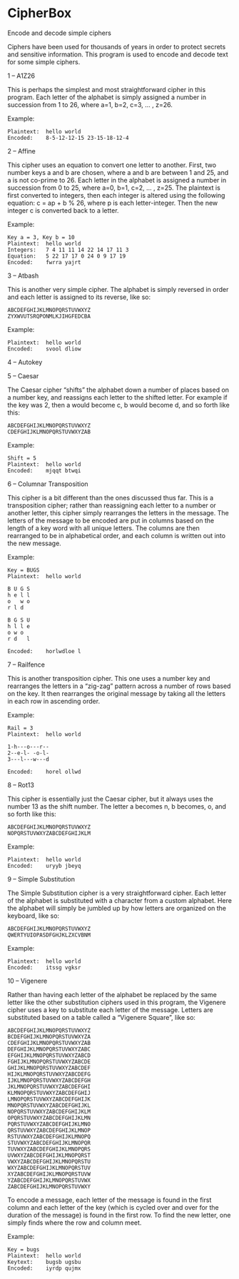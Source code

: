 # CipherBox
Encode and decode simple ciphers

Ciphers have been used for thousands of years in order to protect secrets and sensitive information.  This program is used to encode and decode text for some simple ciphers.

1 – A1Z26

This is perhaps the simplest and most straightforward cipher in this program.  Each letter of the alphabet is simply assigned a number in succession from 1 to 26, where a=1, b=2, c=3, … , z=26.  

Example:

	Plaintext:	hello world
	Encoded:	8-5-12-12-15 23-15-18-12-4


2 – Affine
	
This cipher uses an equation to convert one letter to another.  First, two number keys a and b are chosen, where a and b are between 1 and 25, and a is not co-prime to 26.  Each letter in the alphabet is assigned a number in succession from 0 to 25, where a=0, b=1, c=2, … , z=25.  The plaintext is first converted to integers, then each integer is altered using the following equation: c = ap + b % 26, where p is each letter-integer.  Then the new integer c is converted back to a letter.

Example:

	Key a = 3, Key b = 10
	Plaintext:	hello world
	Integers:	7 4 11 11 14 22 14 17 11 3
	Equation:	5 22 17 17 0 24 0 9 17 19
	Encoded:	fwrra yajrt


3 – Atbash

This is another very simple cipher.  The alphabet is simply reversed in order and each letter is assigned to its reverse, like so:

	ABCDEFGHIJKLMNOPQRSTUVWXYZ
	ZYXWVUTSRQPONMLKJIHGFEDCBA
	
Example:

	Plaintext:	hello world
	Encoded:	svool dliow


4 – Autokey


5 – Caesar

The Caesar cipher “shifts” the alphabet down a number of places based on a number key, and reassigns each letter to the shifted letter. For example if the key was 2, then a would become c, b would become d, and so forth like this:

	ABCDEFGHIJKLMNOPQRSTUVWXYZ
	CDEFGHIJKLMNOPQRSTUVWXYZAB

Example:

	Shift = 5
	Plaintext:	hello world
	Encoded:	mjqqt btwqi


6 – Columnar Transposition

This cipher is a bit different than the ones discussed thus far.  This is a transposition cipher; rather than reassigning each letter to a number or another letter, this cipher simply rearranges the letters in the message.  The letters of the message to be encoded are put in columns based on the length of a key word with all unique letters.  The columns are then rearranged to be in alphabetical order, and each column is written out into the new message.

Example:

	Key = BUGS
	Plaintext:	hello world

	B U G S
	h e l l
	o   w o
	r l d

	B G S U
	h l l e
	o w o
	r d   l

	Encoded: 	horlwdloe l


7 – Railfence

This is another transposition cipher.  This one uses a number key and rearranges the letters in a “zig-zag” pattern across a number of rows based on the key.  It then rearranges the original message by taking all the letters in each row in ascending order.

Example:

	Rail = 3
	Plaintext:	hello world

	1-h---o---r--
	2--e-l- -o-l-
	3---l---w---d

	Encoded: 	horel ollwd


8 – Rot13

This cipher is essentially just the Caesar cipher, but it always uses the number 13 as the shift number.  The letter a becomes n, b becomes, o, and so forth like this:

	ABCDEFGHIJKLMNOPQRSTUVWXYZ
	NOPQRSTUVWXYZABCDEFGHIJKLM

Example:

	Plaintext:	hello world
	Encoded:	uryyb jbeyq


9 – Simple Substitution

The Simple Substitution cipher is a very straightforward cipher.  Each letter of the alphabet is substituted with a character from a custom alphabet.  Here the alphabet will simply be jumbled up by how letters are organized on the keyboard, like so:

	ABCDEFGHIJKLMNOPQRSTUVWXYZ
	QWERTYUIOPASDFGHJKLZXCVBNM

Example:

	Plaintext:	hello world
	Encoded:	itssg vgksr


10 – Vigenere

Rather than having each letter of the alphabet be replaced by the same letter like the other substitution ciphers used in this program, the Vigenere cipher uses a key to substitute each letter of the message.  Letters are substituted based on a table called a “Vigenere Square”, like so:

	ABCDEFGHIJKLMNOPQRSTUVWXYZ
	BCDEFGHIJKLMNOPQRSTUVWXYZA
	CDEFGHIJKLMNOPQRSTUVWXYZAB
	DEFGHIJKLMNOPQRSTUVWXYZABC
	EFGHIJKLMNOPQRSTUVWXYZABCD
	FGHIJKLMNOPQRSTUVWXYZABCDE
	GHIJKLMNOPQRSTUVWXYZABCDEF
	HIJKLMNOPQRSTUVWXYZABCDEFG
	IJKLMNOPQRSTUVWXYZABCDEFGH
	JKLMNOPQRSTUVWXYZABCDEFGHI
	KLMNOPQRSTUVWXYZABCDEFGHIJ
	LMNOPQRSTUVWXYZABCDEFGHIJK
	MNOPQRSTUVWXYZABCDEFGHIJKL
	NOPQRSTUVWXYZABCDEFGHIJKLM
	OPQRSTUVWXYZABCDEFGHIJKLMN
	PQRSTUVWXYZABCDEFGHIJKLMNO
	QRSTUVWXYZABCDEFGHIJKLMNOP
	RSTUVWXYZABCDEFGHIJKLMNOPQ
	STUVWXYZABCDEFGHIJKLMNOPQR
	TUVWXYZABCDEFGHIJKLMNOPQRS
	UVWXYZABCDEFGHIJKLMNOPQRST
	VWXYZABCDEFGHIJKLMNOPQRSTU
	WXYZABCDEFGHIJKLMNOPQRSTUV
	XYZABCDEFGHIJKLMNOPQRSTUVW
	YZABCDEFGHIJKLMNOPQRSTUVWX
	ZABCDEFGHIJKLMNOPQRSTUVWXY

To encode a message, each letter of the message is found in the first column and each letter of the key (which is cycled over and over for the duration of the message) is found in the first row.  To find the new letter, one simply finds where the row and column meet.

Example:

	Key = bugs
	Plaintext:	hello world
	Keytext:	bugsb ugsbu
	Encoded:	iyrdp qujmx
